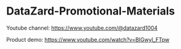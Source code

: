# DataZard-Promotional-Materials

Youtube channel: https://www.youtube.com/@datazard1004

Product demo: https://www.youtube.com/watch?v=BIGwyl_FTpw
